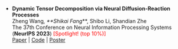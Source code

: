 ---
---

- **Dynamic Tensor Decomposition via Neural Diffusion-Reaction Processes**  
  Zheng Wang<sup>*</sup>, **Shikai Fang<sup>*</sup>**, Shibo Li, Shandian Zhe  
  The 37th Conference on Neural Information Processing Systems (**NeurIPS 2023**) <span style="color:red;">[Spotlight! (top 10%)]</span>  
  [Paper](https://arxiv.org/abs/2310.19666) | [Code](https://github.com/wzhut/Dynamic-Tensor-Decomposition-via-Neural-Diffusion-Reaction-Processes) | [Poster](/files/NIPS-2023-poster.pdf)

